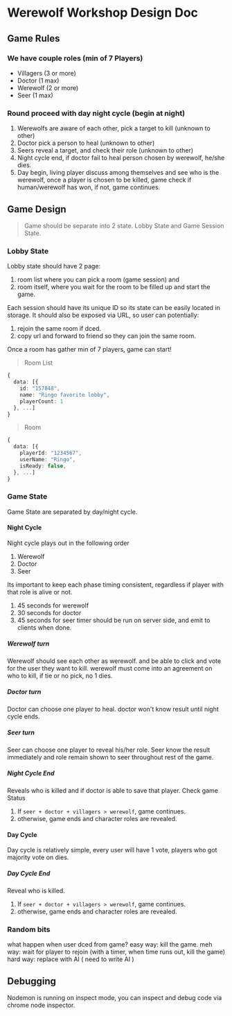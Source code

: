# Werewolf Workshop Design Doc

## Game Rules

### We have couple roles (min of 7 Players)
* Villagers (3 or more)
* Doctor (1 max)
* Werewolf (2 or more)
* Seer (1 max)

### Round proceed with day night cycle (begin at night)
1. Werewolfs are aware of each other, pick a target to kill (unknown to other)
2. Doctor pick a person to heal (unknown to other)
3. Seers reveal a target, and check their role (unknown to other)
4. Night cycle end, if doctor fail to heal person chosen by werewolf, he/she dies.
5. Day begin, living player discuss among themselves and see who is the werewolf, once a player is chosen to be killed, game check if human/werewolf has won, if not, game continues.

## Game Design
> Game should be separate into 2 state. Lobby State and Game Session State.

### Lobby State
Lobby state should have 2 page:
1. room list where you can pick a room (game session) and
2. room itself, where you wait for the room to be filled up and start the game.

Each session should have its unique ID so its state can be easily located in storage. It should also be exposed via URL, so user can potentially:
1. rejoin the same room if dced.
2. copy url and forward to friend so they can join the same room.

Once a room has gather min of 7 players, game can start!

> Room List
```typescript
{
  data: [{
    id: "157848",
    name: "Ringo favorite lobby",
    playerCount: 1
  }, ...]
}
```

> Room
```typescript
{
  data: [{
    playerId: "1234567",
    userName: "Ringo",
    isReady: false,
  }, ...]
}
```

### Game State
Game State are separated by day/night cycle.

#### Night Cycle
Night cycle plays out in the following order
1. Werewolf
2. Doctor
3. Seer

Its important to keep each phase timing consistent, regardless if player with that role is alive or not.
1. 45 seconds for werewolf
2. 30 seconds for doctor
3. 45 seconds for seer
timer should be run on server side, and emit to clients when done.

##### Werewolf turn
Werewolf should see each other as werewolf. and be able to click and vote for the user they want to kill. werewolf must come into an agreement on who to kill, if tie or no pick, no 1 dies.

##### Doctor turn
Doctor can choose one player to heal. doctor won't know result until night cycle ends.

##### Seer turn
Seer can choose one player to reveal his/her role. Seer know the result immediately and role remain shown to seer throughout rest of the game.

##### Night Cycle End
Reveals who is killed and if doctor is able to save that player. Check game Status
1. If `seer + doctor + villagers > werewolf`, game continues.
2. otherwise, game ends and character roles are revealed.

#### Day Cycle
Day cycle is relatively simple, every user will have 1 vote, players who got majority vote on dies.

##### Day Cycle End
Reveal who is killed.
1. If `seer + doctor + villagers > werewolf`, game continues.
2. otherwise, game ends and character roles are revealed.

### Random bits
what happen when user dced from game?
easy way: kill the game.
meh way: wait for player to rejoin (with a timer, when time runs out, kill the game)
hard way: replace with AI ( need to write AI )

## Debugging
Nodemon is running on inspect mode, you can inspect and debug code via chrome node inspector. 


